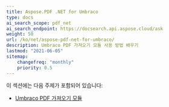 ```yaml
---
title: Aspose.PDF .NET for Umbraco
type: docs
ai_search_scope: pdf_net
ai_search_endpoint: https://docsearch.api.aspose.cloud/ask
weight: 50
url: /ko/net/aspose-pdf-net-for-umbraco/
description: Umbraco PDF 가져오기 모듈 사용 방법 배우기
lastmod: "2021-06-05"
sitemap:
    changefreq: "monthly"
    priority: 0.5
---
```

이 섹션에는 다음 주제가 포함되어 있습니다:

- [Umbraco PDF 가져오기 모듈](/pdf/ko/net/umbraco-pdf-import-module/)